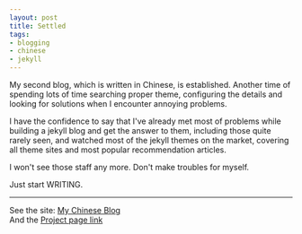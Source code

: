```yaml
---
layout: post
title: Settled
tags: 
- blogging
- chinese
- jekyll
---
```


My second blog, which is written in Chinese, is established. Another time of spending lots of time searching proper theme, configuring the details and looking for solutions when I encounter annoying problems. 

I have the confidence to say that I've already met most of problems while building a jekyll blog and get the answer to them, including those quite rarely seen, and watched most of  the jekyll themes on the market,  covering all theme sites and most popular recommendation articles.

I won't see those staff any more. Don't make troubles for myself. 

Just start WRITING. 

---

See the site: [My Chinese Blog](https://liwuqiong.com/blog_zh)
<br>And the [Project page link](https://liwuqiong.com/projects)


